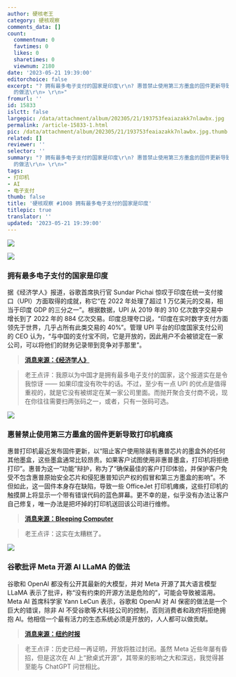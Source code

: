 ```yaml
---
author: 硬核老王
category: 硬核观察
comments_data: []
count:
  commentnum: 0
  favtimes: 0
  likes: 0
  sharetimes: 0
  viewnum: 2180
date: '2023-05-21 19:39:00'
editorchoice: false
excerpt: "? 拥有最多电子支付的国家是印度\r\n? 惠普禁止使用第三方墨盒的固件更新导致打印机瘫痪\r\n? 谷歌批评 Meta 开源 AI LLaMA
  的做法\r\n» \r\n»"
fromurl: ''
id: 15833
islctt: false
largepic: /data/attachment/album/202305/21/193753feaiazakk7nlawbx.jpg
permalink: /article-15833-1.html
pic: /data/attachment/album/202305/21/193753feaiazakk7nlawbx.jpg.thumb.jpg
related: []
reviewer: ''
selector: ''
summary: "? 拥有最多电子支付的国家是印度\r\n? 惠普禁止使用第三方墨盒的固件更新导致打印机瘫痪\r\n? 谷歌批评 Meta 开源 AI LLaMA
  的做法\r\n» \r\n»"
tags:
- 打印机
- AI
- 电子支付
thumb: false
title: '硬核观察 #1008 拥有最多电子支付的国家是印度'
titlepic: true
translator: ''
updated: '2023-05-21 19:39:00'
---
```


![](/data/attachment/album/202305/21/193753feaiazakk7nlawbx.jpg)


![](/data/attachment/album/202305/21/193805u5euobztzdpk5ddb.jpg)


### 拥有最多电子支付的国家是印度


据《经济学人》报道，谷歌首席执行官 Sundar Pichai 惊叹于印度在统一支付接口（UPI）方面取得的成就，称它“在 2022 年处理了超过 1 万亿美元的交易，相当于印度 GDP 的三分之一”。根据数据，UPI 从 2019 年的 310 亿次数字交易中增长到了 2022 年的 884 亿次交易。印度总理夸口说，“印度在实时数字支付方面领先于世界，几乎占所有此类交易的 40%”。管理 UPI 平台的印度国家支付公司的 CEO 认为，“与中国的支付宝不同，它是开放的，因此用户不会被锁定在一家公司，可以将他们的财务记录带到竞争对手那里”。



> 
> **[消息来源：《经济学人》](https://www.economist.com/special-report/2023/05/15/a-digital-payments-revolution-in-india)**
> 
> 
> 



> 
> 老王点评：我原以为中国才是拥有最多电子支付的国家，这个报道实在是令我惊讶 —— 如果印度没有吹牛的话。不过，至少有一点 UPI 的优点是值得重视的，就是它没有被绑定在某一家公司里面。而抛开聚合支付商不说，现在你往往需要扫两张码之一，或者，只有一张码可选。
> 
> 
> 


![](/data/attachment/album/202305/21/193818xbguoydqhsuiksnd.jpg)


### 惠普禁止使用第三方墨盒的固件更新导致打印机瘫痪


惠普打印机最近发布固件更新，以“阻止客户使用除装有惠普芯片的墨盒外的任何其他墨盒，这些墨盒通常比较昂贵。如果客户试图使用非惠普墨盒，打印机将拒绝打印”。惠普为这一“功能”辩护，称为了“确保最佳的客户打印体验，并保护客户免受不包含惠普原始安全芯片和侵犯惠普知识产权的假冒和第三方墨盒的影响”。不但如此，这一固件本身存在缺陷，导致一些 OfficeJet 打印机瘫痪，这些打印机的触摸屏上将显示一个带有错误代码的蓝色屏幕。更不幸的是，似乎没有办法让客户自己修复，唯一办法是把坏掉的打印机送回该公司进行维修。



> 
> **[消息来源：Bleeping Computer](https://www.bleepingcomputer.com/news/technology/hp-rushes-to-fix-bricked-printers-after-faulty-firmware-update/)**
> 
> 
> 



> 
> 老王点评：这实在太糟糕了。
> 
> 
> 


![](/data/attachment/album/202305/21/193845j2f9jxdfdla46z4m.jpg)


### 谷歌批评 Meta 开源 AI LLaMA 的做法


谷歌和 OpenAI 都没有公开其最新的大模型，并对 Meta 开源了其大语言模型 LLaMA 表示了批评，称“没有约束的开源方法是危险的”，可能会导致被滥用。Meta AI 首席科学家 Yann LeCun 表示，谷歌和 OpenAI 对 AI 保密的做法是一个巨大的错误，除非 AI 不受谷歌等大科技公司的控制，否则消费者和政府将拒绝拥抱 AI。他相信一个最有活力的生态系统必须是开放的，人人都可以做贡献。



> 
> **[消息来源：纽约时报](https://www.nytimes.com/2023/05/18/technology/ai-meta-open-source.html)**
> 
> 
> 



> 
> 老王点评：历史已经一再证明，开放将胜过封闭。虽然 Meta 近些年屡有昏招，但是这次在 AI 上“掀桌式开源”，其带来的影响之大和深远，我觉得甚至能与 ChatGPT 问世相比。
> 
> 
>